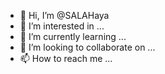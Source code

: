 - 👋 Hi, I’m @SALAHaya
- 👀 I’m interested in ...
- 🌱 I’m currently learning ...
- 💞️ I’m looking to collaborate on ...
- 📫 How to reach me ...

<!---
SALAHaya/SALAHaya is a ✨ special ✨ repository because its `README.md` (this file) appears on your GitHub profile.
You can click the Preview link to take a look at your changes.
--->
